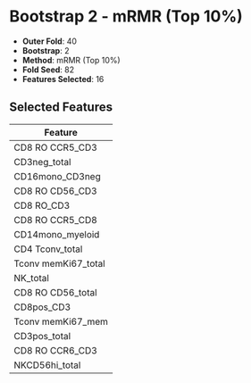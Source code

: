 # Bootstrap 2 - mRMR (Top 10%)

- **Outer Fold**: 40
- **Bootstrap**: 2
- **Method**: mRMR (Top 10%)
- **Fold Seed**: 82
- **Features Selected**: 16

## Selected Features

| Feature |
|---------|
| CD8 RO CCR5_CD3 |
| CD3neg_total |
| CD16mono_CD3neg |
| CD8 RO CD56_CD3 |
| CD8 RO_CD3 |
| CD8 RO CCR5_CD8 |
| CD14mono_myeloid |
| CD4 Tconv_total |
| Tconv memKi67_total |
| NK_total |
| CD8 RO CD56_total |
| CD8pos_CD3 |
| Tconv memKi67_mem |
| CD3pos_total |
| CD8 RO CCR6_CD3 |
| NKCD56hi_total |
